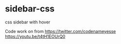 # sidebar-css
 css sidebar with hover

Code work on from https://twitter.com/codenameyesse
https://youtu.be/t4tH1EOUrQ0
